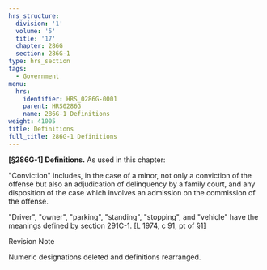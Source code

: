 ```yaml
---
hrs_structure:
  division: '1'
  volume: '5'
  title: '17'
  chapter: 286G
  section: 286G-1
type: hrs_section
tags:
  - Government
menu:
  hrs:
    identifier: HRS_0286G-0001
    parent: HRS0286G
    name: 286G-1 Definitions
weight: 41005
title: Definitions
full_title: 286G-1 Definitions
---
```

**[§286G-1] Definitions.** As used in this chapter:

"Conviction" includes, in the case of a minor, not only a conviction of the offense but also an adjudication of delinquency by a family court, and any disposition of the case which involves an admission on the commission of the offense.

"Driver", "owner", "parking", "standing", "stopping", and "vehicle" have the meanings defined by section 291C-1\. [L 1974, c 91, pt of §1]

Revision Note

Numeric designations deleted and definitions rearranged.